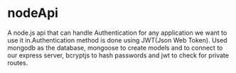 # nodeApi
 A node.js api that can handle Authentication for any application we want to use it in.Authentication method is done using JWT(Json Web Token). 
Used mongodb as the database, mongoose to create models and to connect to our express server, bcryptjs to hash passwords and jwt to check for private routes.

